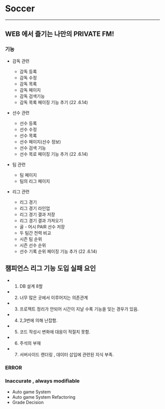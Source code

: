 # **Soccer**

--- 
## WEB 에서 즐기는 나만의 PRIVATE FM!


### 기능 
- 감독 관련 
  - 감독 등록
  - 감독 수정
  - 감독 목록
  - 감독 페이지
  - 감독 검색기능
  - 감독 목록 페이징 기능 추기 (22 .6.14) 
 
  
- 선수 관련
  - 선수 등록
  - 선수 수정
  - 선수 목록 
  - 선수 페이지(선수 정보) 
  - 선수 검색 기능
  - 선수 목로 페이징 기능 추가 (22 .6.14) 

- 팀 관련
  - 팀 페이지
  - 팀의 리그 페이지

- 리그 관련
  - 리그 경기
  - 리그 경기 라인업
  - 리그 경기 결과 저장
  - 리그 경기 결과 가져오기
  - 골 - 어시 PAIR 선수 저장
  - 두 팀간 전력 비교
  - 시즌 팀 순위
  - 시즌 선수 순위
  - 선수 기록 순위 페이징 기능 추가 (22 .6.14) 



## 챔피언스 리그 기능 도입 실패 요인
 -  1. DB 설계 8할
 -  2. 너무 많은 곳에서 이루어지는 의존관계
 -  3. 프로젝트 정리가 안되어 시간이 지날 수록 기능을 잊는 경우가 있음.
 -  4. 2,3번에 의해 난잡함.
 -  5. 코드 작성시 변화에 대응이 적절치 못함.
 -  6. 주석의 부재
 -  7. 서버사이드 랜더링 , 데이터 삽입에 관련된 지식 부족.


### ERROR 


### Inaccurate , always modifiable
- Auto game System
- Auto game System Refactoring
- Grade Decision

